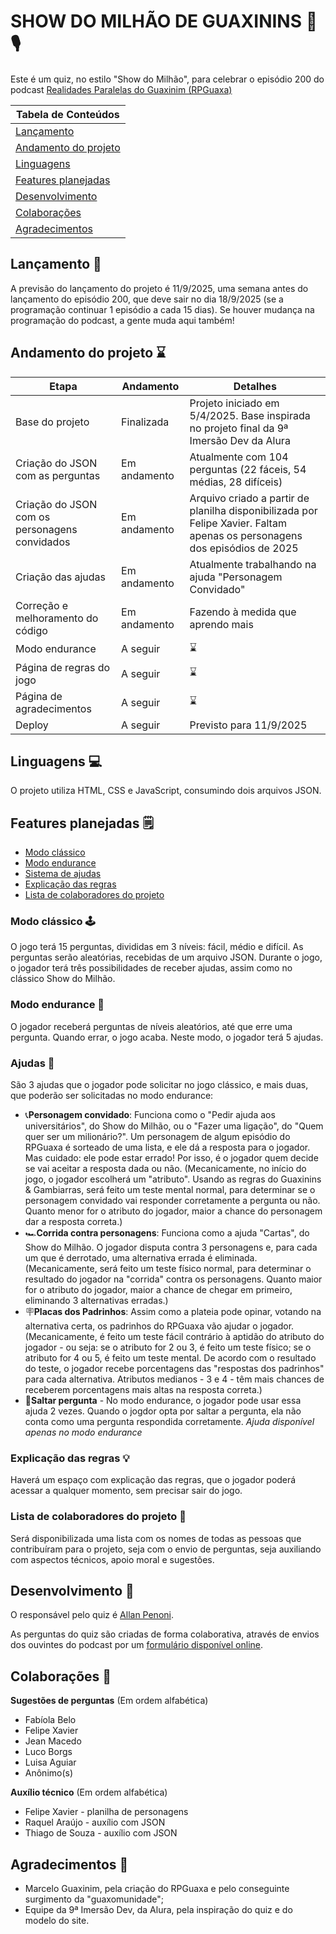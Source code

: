 # SHOW DO MILHÃO DE GUAXININS 🦝🎙️
Este é um quiz, no estilo "Show do Milhão", para celebrar o episódio 200 do podcast [Realidades Paralelas do Guaxinim (RPGuaxa)](https://www.deviante.com.br/podcasts/rpguaxa/)

| Tabela de Conteúdos |
|---------------------|
| [Lançamento](#lançamento-) |
| [Andamento do projeto](#andamento-do-projeto-) |
| [Linguagens](#linguagens-) |
| [Features planejadas](#Features-planejadas-) |
| [Desenvolvimento](#desenvolvimento-) |
| [Colaborações](#colaborações-) |
| [Agradecimentos](#agradecimentos-) |

## Lançamento 📅
A previsão do lançamento do projeto é 11/9/2025, uma semana antes do lançamento do episódio 200, que deve sair no dia 18/9/2025 (se a programação continuar 1 episódio a cada 15 dias). Se houver mudança na programação do podcast, a gente muda aqui também!

## Andamento do projeto ⌛
| Etapa | Andamento | Detalhes |
| ----- | --------- | -------- |
| Base do projeto | Finalizada | Projeto iniciado em 5/4/2025. Base inspirada no projeto final da 9ª Imersão Dev da Alura|
| Criação do JSON com as perguntas | Em andamento | Atualmente com 104 perguntas (22 fáceis, 54 médias, 28 difíceis) |
| Criação do JSON com os personagens convidados | Em andamento | Arquivo criado a partir de planilha disponibilizada por Felipe Xavier. Faltam apenas os personagens dos episódios de 2025 |
| Criação das ajudas | Em andamento | Atualmente trabalhando na ajuda "Personagem Convidado" |
| Correção e melhoramento do código | Em andamento | Fazendo à medida que aprendo mais |
| Modo endurance | A seguir | ⌛ |
| Página de regras do jogo | A seguir | ⌛ |
| Página de agradecimentos | A seguir | ⌛ |
| Deploy | A seguir | Previsto para 11/9/2025 |

## Linguagens 💻
O projeto utiliza HTML, CSS e JavaScript, consumindo dois arquivos JSON.

## Features planejadas 🗒️
- [Modo clássico](#modo-clássico-)
- [Modo endurance](#modo-endurance-)
- [Sistema de ajudas](#ajudas-)
- [Explicação das regras](#explicação-das-regras-)
- [Lista de colaboradores do projeto](#lista-de-colaboradores-do-projeto-) 

### Modo clássico 🕹️
O jogo terá 15 perguntas, divididas em 3 níveis: fácil, médio e difícil. As perguntas serão aleatórias, recebidas de um arquivo JSON.
Durante o jogo, o jogador terá três possibilidades de receber ajudas, assim como no clássico Show do Milhão.

### Modo endurance 🎲
O jogador receberá perguntas de níveis aleatórios, até que erre uma pergunta. Quando errar, o jogo acaba.
Neste modo, o jogador terá 5 ajudas.

### Ajudas 🛟
São 3 ajudas que o jogador pode solicitar no jogo clássico, e mais duas, que poderão ser solicitadas no modo endurance:
- 📞**Personagem convidado**: Funciona como o "Pedir ajuda aos universitários", do Show do Milhão, ou o "Fazer uma ligação", do "Quem quer ser um milionário?". Um personagem de algum episódio do RPGuaxa é sorteado de uma lista, e ele dá a resposta para o jogador. Mas cuidado: ele pode estar errado! Por isso, é o jogador quem decide se vai aceitar a resposta dada ou não. (Mecanicamente, no início do jogo, o jogador escolherá um "atributo". Usando as regras do Guaxinins & Gambiarras, será feito um teste mental normal, para determinar se o personagem convidado vai responder corretamente a pergunta ou não. Quanto menor for o atributo do jogador, maior a chance do personagem dar a resposta correta.)
- 🏎️**Corrida contra personagens**: Funciona como a ajuda "Cartas", do Show do Milhão. O jogador disputa contra 3 personagens e, para cada um que é derrotado, uma alternativa errada é eliminada. (Mecanicamente, será feito um teste físico normal, para determinar o resultado do jogador na "corrida" contra os personagens. Quanto maior for o atributo do jogador, maior a chance de chegar em primeiro, eliminando 3 alternativas erradas.)
- 🪧**Placas dos Padrinhos**: Assim como a plateia pode opinar, votando na alternativa certa, os padrinhos do RPGuaxa vão ajudar o jogador. (Mecanicamente, é feito um teste fácil contrário à aptidão do atributo do jogador - ou seja: se o atributo for 2 ou 3, é feito um teste físico; se o atributo for 4 ou 5, é feito um teste mental. De acordo com o resultado do teste, o jogador recebe porcentagens das "respostas dos padrinhos" para cada alternativa. Atributos medianos - 3 e 4 - têm mais chances de receberem porcentagens mais altas na resposta correta.)
- 🦘**Saltar pergunta** - No modo endurance, o jogador pode usar essa ajuda 2 vezes. Quando o jogdor opta por saltar a pergunta, ela não conta como uma pergunta respondida corretamente. *Ajuda disponível apenas no modo endurance* 

### Explicação das regras 💡
Haverá um espaço com explicação das regras, que o jogador poderá acessar a qualquer momento, sem precisar sair do jogo.

### Lista de colaboradores do projeto 🤝
Será disponibilizada uma lista com os nomes de todas as pessoas que contribuíram para o projeto, seja com o envio de perguntas, seja auxiliando com aspectos técnicos, apoio moral e sugestões.

## Desenvolvimento 🧩
O responsável pelo quiz é [Allan Penoni](https://github.com/mapinguari11).

As perguntas do quiz são criadas de forma colaborativa, através de envios dos ouvintes do podcast por um [formulário disponível online](https://forms.gle/3nawWDW98icCsEGy6).

## Colaborações 🎁
**Sugestões de perguntas** (Em ordem alfabética)
- Fabíola Belo
- Felipe Xavier
- Jean Macedo
- Luco Borgs
- Luisa Aguiar
- Anônimo(s)

**Auxílio técnico** (Em ordem alfabética)
- Felipe Xavier - planilha de personagens
- Raquel Araújo - auxílio com JSON
- Thiago de Souza - auxílio com JSON

## Agradecimentos 💚
- Marcelo Guaxinim, pela criação do RPGuaxa e pelo conseguinte surgimento da "guaxomunidade";
- Equipe da 9ª Imersão Dev, da Alura, pela inspiração do quiz e do modelo do site.